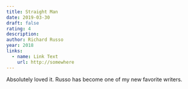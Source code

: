 ```yaml
---
title: Straight Man
date: 2019-03-30
draft: false
rating: 4
description:
author: Richard Russo
year: 2018
links:
  - name: Link Text
    url: http://somewhere
---
```


Absolutely loved it. Russo has become one of my new favorite writers. 